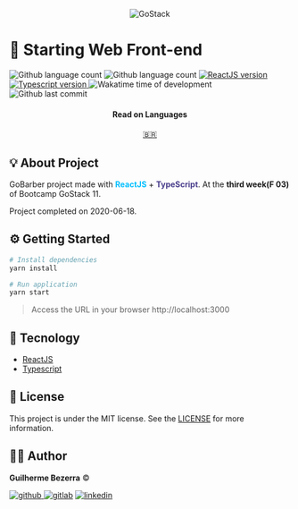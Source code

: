 <p align="center">
    <img alt="GoStack" src="https://i.lensdump.com/i/jCEM0c.png" />
</p>

# :rocket: Starting Web Front-end

<p align="left">
    <img alt="Github language count" src="https://img.shields.io/github/languages/count/gbdsantos/bootcamp-gostack-gobarber-frontend">

  <img alt="Github language count" src="https://img.shields.io/github/languages/top/gbdsantos/bootcamp-gostack-gobarber-frontend">

  <a href="https://yarnpkg.com/">
    <img alt="ReactJS version" src="https://img.shields.io/github/package-json/dependency-version/gbdsantos/bootcamp-gostack-gobarber-frontend/react">
  </a>

  <a href="">
    <img alt="Typescript version" src="https://img.shields.io/github/package-json/dependency-version/gbdsantos/bootcamp-gostack-gobarber-frontend/typescript">
  </a>

  <img alt="Wakatime time of development" src="https://wakatime.com/badge/github/gbdsantos/bootcamp-gostack-gobarber-frontend.svg">

  <img alt="Github last commit" src="https://img.shields.io/github/last-commit/gbdsantos/bootcamp-gostack-gobarber-frontend">
</p>

<div align="center">
  <h4 align="center">Read on Languages</h4>
  <a href="https://github.com/gbdsantos/bootcamp-gostack-gobarber-frontend/blob/master/README-PT-BR.md">🇧🇷
  </a>
</div>

## :bulb: About Project

GoBarber project made with <span style="color:deepskyblue; font-weight:bold;">**ReactJS**</span> + <span style="color:darkslateblue; font-weight:bold;">**TypeScript**</span>. At the **third week(F 03)** of Bootcamp GoStack 11.

Project completed on 2020-06-18.

## :gear: Getting Started

```Bash
# Install dependencies
yarn install

# Run application
yarn start
```

> Access the URL in your browser http://localhost:3000

## :wrench: Tecnology

- [ReactJS](https://reactjs.org/)
- [Typescript](https://www.typescriptlang.org/)

## :memo: License

This project is under the MIT license. See the [LICENSE](https://github.com/gbdsantos/bootcamp-gostack-gobarber-frontend/blob/master/LICENSE) for more information.

## :man_astronaut: Author

**Guilherme Bezerra** ©️

[![github](http://ap.imagensbrasil.org/images/2018/12/10/github-logo-1.png) ](http://www.github.com/gbdsantos)
[![gitlab](http://ap.imagensbrasil.org/images/2018/12/10/gitlab-32.png)](https://gitlab.com/gbdsantos1)
[![linkedin](http://ap.imagensbrasil.org/images/2018/12/10/linkedin-1.png)](https://www.linkedin.com/in/gbdsantos/)
